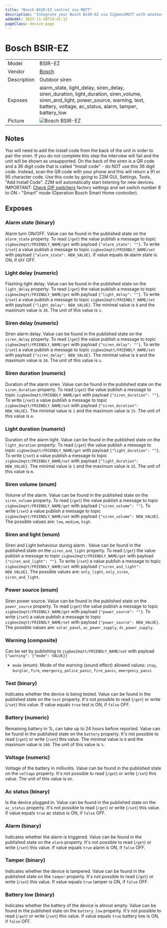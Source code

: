 ```yaml
---
title: "Bosch BSIR-EZ control via MQTT"
description: "Integrate your Bosch BSIR-EZ via Zigbee2MQTT with whatever smart home infrastructure you are using without the vendor's bridge or gateway."
addedAt: 2023-11-30T19:41:12
pageClass: device-page
---
```


<!-- !!!! -->
<!-- ATTENTION: This file is auto-generated through docgen! -->
<!-- You can only edit the "Notes"-Section between the two comment lines "Notes BEGIN" and "Notes END". -->
<!-- Do not use h1 or h2 heading within "## Notes"-Section. -->
<!-- !!!! -->

# Bosch BSIR-EZ

|     |     |
|-----|-----|
| Model | BSIR-EZ  |
| Vendor  | [Bosch](/supported-devices/#v=Bosch)  |
| Description | Outdoor siren |
| Exposes | alarm_state, light_delay, siren_delay, siren_duration, light_duration, siren_volume, siren_and_light, power_source, warning, test, battery, voltage, ac_status, alarm, tamper, battery_low |
| Picture | ![Bosch BSIR-EZ](https://www.zigbee2mqtt.io/images/devices/BSIR-EZ.png) |


<!-- Notes BEGIN: You can edit here. Add "## Notes" headline if not already present. -->
## Notes
You will need to add the install code from the back of the unit in order to pair the siren. If you do not complete this step the interview will fail and the unit will be shown as unsupported. On the back of the siren is a QR code and a 36 digit code that is called "Install code" - do NOT use this 36 digit code. Instead, scan the QR code with your phone and this will return a 91 or 95 character code. Use this code by going to Z2M GUI, Settings, Tools, "Add Install Code". Z2M will automatically start listening for new devices.
IMPORTANT: [Check DIP switchers](https://github.com/Koenkk/zigbee2mqtt/issues/28088) factory settings and set switch number 8 to ON - "Smart" mode (Operation Bosch Smart Home controller). 
<!-- Notes END: Do not edit below this line -->




## Exposes

### Alarm state (binary)
Alarm turn ON/OFF.
Value can be found in the published state on the `alarm_state` property.
To read (`/get`) the value publish a message to topic `zigbee2mqtt/FRIENDLY_NAME/get` with payload `{"alarm_state": ""}`.
To write (`/set`) a value publish a message to topic `zigbee2mqtt/FRIENDLY_NAME/set` with payload `{"alarm_state": NEW_VALUE}`.
If value equals `ON` alarm state is ON, if `OFF` OFF.

### Light delay (numeric)
Flashing light delay.
Value can be found in the published state on the `light_delay` property.
To read (`/get`) the value publish a message to topic `zigbee2mqtt/FRIENDLY_NAME/get` with payload `{"light_delay": ""}`.
To write (`/set`) a value publish a message to topic `zigbee2mqtt/FRIENDLY_NAME/set` with payload `{"light_delay": NEW_VALUE}`.
The minimal value is `0` and the maximum value is `30`.
The unit of this value is `s`.

### Siren delay (numeric)
Siren alarm delay.
Value can be found in the published state on the `siren_delay` property.
To read (`/get`) the value publish a message to topic `zigbee2mqtt/FRIENDLY_NAME/get` with payload `{"siren_delay": ""}`.
To write (`/set`) a value publish a message to topic `zigbee2mqtt/FRIENDLY_NAME/set` with payload `{"siren_delay": NEW_VALUE}`.
The minimal value is `0` and the maximum value is `30`.
The unit of this value is `s`.

### Siren duration (numeric)
Duration of the alarm siren.
Value can be found in the published state on the `siren_duration` property.
To read (`/get`) the value publish a message to topic `zigbee2mqtt/FRIENDLY_NAME/get` with payload `{"siren_duration": ""}`.
To write (`/set`) a value publish a message to topic `zigbee2mqtt/FRIENDLY_NAME/set` with payload `{"siren_duration": NEW_VALUE}`.
The minimal value is `1` and the maximum value is `15`.
The unit of this value is `m`.

### Light duration (numeric)
Duration of the alarm light.
Value can be found in the published state on the `light_duration` property.
To read (`/get`) the value publish a message to topic `zigbee2mqtt/FRIENDLY_NAME/get` with payload `{"light_duration": ""}`.
To write (`/set`) a value publish a message to topic `zigbee2mqtt/FRIENDLY_NAME/set` with payload `{"light_duration": NEW_VALUE}`.
The minimal value is `1` and the maximum value is `15`.
The unit of this value is `m`.

### Siren volume (enum)
Volume of the alarm.
Value can be found in the published state on the `siren_volume` property.
To read (`/get`) the value publish a message to topic `zigbee2mqtt/FRIENDLY_NAME/get` with payload `{"siren_volume": ""}`.
To write (`/set`) a value publish a message to topic `zigbee2mqtt/FRIENDLY_NAME/set` with payload `{"siren_volume": NEW_VALUE}`.
The possible values are: `low`, `medium`, `high`.

### Siren and light (enum)
Siren and Light behaviour during alarm .
Value can be found in the published state on the `siren_and_light` property.
To read (`/get`) the value publish a message to topic `zigbee2mqtt/FRIENDLY_NAME/get` with payload `{"siren_and_light": ""}`.
To write (`/set`) a value publish a message to topic `zigbee2mqtt/FRIENDLY_NAME/set` with payload `{"siren_and_light": NEW_VALUE}`.
The possible values are: `only_light`, `only_siren`, `siren_and_light`.

### Power source (enum)
Siren power source.
Value can be found in the published state on the `power_source` property.
To read (`/get`) the value publish a message to topic `zigbee2mqtt/FRIENDLY_NAME/get` with payload `{"power_source": ""}`.
To write (`/set`) a value publish a message to topic `zigbee2mqtt/FRIENDLY_NAME/set` with payload `{"power_source": NEW_VALUE}`.
The possible values are: `solar_panel`, `ac_power_supply`, `dc_power_supply`.

### Warning (composite)
Can be set by publishing to `zigbee2mqtt/FRIENDLY_NAME/set` with payload `{"warning": {"mode": VALUE}}`
- `mode` (enum): Mode of the warning (sound effect) allowed values: `stop`, `burglar`, `fire`, `emergency`, `police_panic`, `fire_panic`, `emergency_panic`

### Test (binary)
Indicates whether the device is being tested.
Value can be found in the published state on the `test` property.
It's not possible to read (`/get`) or write (`/set`) this value.
If value equals `true` test is ON, if `false` OFF.

### Battery (numeric)
Remaining battery in %, can take up to 24 hours before reported.
Value can be found in the published state on the `battery` property.
It's not possible to read (`/get`) or write (`/set`) this value.
The minimal value is `0` and the maximum value is `100`.
The unit of this value is `%`.

### Voltage (numeric)
Voltage of the battery in millivolts.
Value can be found in the published state on the `voltage` property.
It's not possible to read (`/get`) or write (`/set`) this value.
The unit of this value is `mV`.

### Ac status (binary)
Is the device plugged in.
Value can be found in the published state on the `ac_status` property.
It's not possible to read (`/get`) or write (`/set`) this value.
If value equals `true` ac status is ON, if `false` OFF.

### Alarm (binary)
Indicates whether the alarm is triggered.
Value can be found in the published state on the `alarm` property.
It's not possible to read (`/get`) or write (`/set`) this value.
If value equals `true` alarm is ON, if `false` OFF.

### Tamper (binary)
Indicates whether the device is tampered.
Value can be found in the published state on the `tamper` property.
It's not possible to read (`/get`) or write (`/set`) this value.
If value equals `true` tamper is ON, if `false` OFF.

### Battery low (binary)
Indicates whether the battery of the device is almost empty.
Value can be found in the published state on the `battery_low` property.
It's not possible to read (`/get`) or write (`/set`) this value.
If value equals `true` battery low is ON, if `false` OFF.

